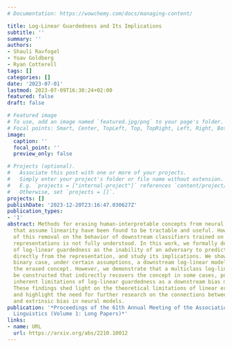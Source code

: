 ```yaml
---
# Documentation: https://wowchemy.com/docs/managing-content/

title: Log-Linear Guardedness and Its Implications
subtitle: ''
summary: ''
authors:
- Shauli Ravfogel
- Yoav Goldberg
- Ryan Cotterell
tags: []
categories: []
date: '2023-07-01'
lastmod: 2023-07-09T16:30:24+02:00
featured: false
draft: false

# Featured image
# To use, add an image named `featured.jpg/png` to your page's folder.
# Focal points: Smart, Center, TopLeft, Top, TopRight, Left, Right, BottomLeft, Bottom, BottomRight.
image:
  caption: ''
  focal_point: ''
  preview_only: false

# Projects (optional).
#   Associate this post with one or more of your projects.
#   Simply enter your project's folder or file name without extension.
#   E.g. `projects = ["internal-project"]` references `content/project/deep-learning/index.md`.
#   Otherwise, set `projects = []`.
projects: []
publishDate: '2023-12-20T23:16:47.030627Z'
publication_types:
- '1'
abstract: Methods for erasing human-interpretable concepts from neural representations
  that assume linearity have been found to be tractable and useful. However, the impact
  of this removal on the behavior of downstream classifiers trained on the modified
  representations is not fully understood. In this work, we formally define the notion
  of log-linear guardedness as the inability of an adversary to predict the concept
  directly from the representation, and study its implications. We show that, in the
  binary case, under certain assumptions, a downstream log-linear model cannot recover
  the erased concept. However, we demonstrate that a multiclass log-linear model emphcan
  be constructed that indirectly recovers the concept in some cases, pointing to the
  inherent limitations of log-linear guardedness as a downstream bias mitigation technique.
  These findings shed light on the theoretical limitations of linear erasure methods
  and highlight the need for further research on the connections between intrinsic
  and extrinsic bias in neural models.
publication: '*Proceedings of the 61th Annual Meeting of the Association for Computational
  Linguistics (Volume 1: Long Papers)*'
links:
- name: URL
  url: https://arxiv.org/abs/2210.10012
---
```

